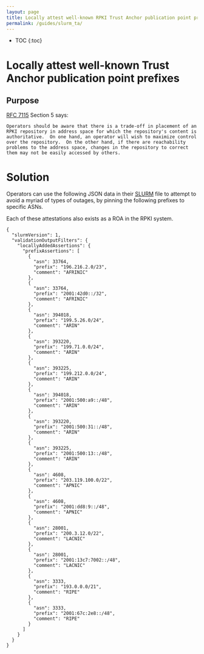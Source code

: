 ```yaml
---
layout: page
title: Locally attest well-known RPKI Trust Anchor publication point prefixes
permalink: /guides/slurm_ta/
---
```


* TOC
{:toc}

# Locally attest well-known Trust Anchor publication point prefixes

## Purpose

[RFC 7115](https://tools.ietf.org/html/rfc7115) Section 5 says:

`
Operators should be aware that there is a trade-off in placement of
an RPKI repository in address space for which the repository's
content is authoritative.  On one hand, an operator will wish to
maximize control over the repository.  On the other hand, if there
are reachability problems to the address space, changes in the
repository to correct them may not be easily accessed by others.
`

# Solution

Operators can use the following JSON data in their
[SLURM](https://tools.ietf.org/html/rfc8416) file to attempt to avoid a
myriad of types of outages, by pinning the following prefixes to
specific ASNs.

Each of these attestations also exists as a ROA in the RPKI system.

```
{
  "slurmVersion": 1,
  "validationOutputFilters": {
    "locallyAddedAssertions": {
      "prefixAssertions": [
        {
          "asn": 33764,
          "prefix": "196.216.2.0/23",
          "comment": "AFRINIC"
        },
        {
          "asn": 33764,
          "prefix": "2001:42d0::/32",
          "comment": "AFRINIC"
        },
        {
          "asn": 394018,
          "prefix": "199.5.26.0/24",
          "comment": "ARIN"
        },
        {
          "asn": 393220,
          "prefix": "199.71.0.0/24",
          "comment": "ARIN"
        },
        {
          "asn": 393225,
          "prefix": "199.212.0.0/24",
          "comment": "ARIN"
        },
        {
          "asn": 394018,
          "prefix": "2001:500:a9::/48",
          "comment": "ARIN"
        },
        {
          "asn": 393220,
          "prefix": "2001:500:31::/48",
          "comment": "ARIN"
        },
        {
          "asn": 393225,
          "prefix": "2001:500:13::/48",
          "comment": "ARIN"
        },
        {
          "asn": 4608,
          "prefix": "203.119.100.0/22",
          "comment": "APNIC"
        },
        {
          "asn": 4608,
          "prefix": "2001:dd8:9::/48",
          "comment": "APNIC"
        },
        {
          "asn": 28001,
          "prefix": "200.3.12.0/22",
          "comment": "LACNIC"
        },
        {
          "asn": 28001,
          "prefix": "2001:13c7:7002::/48",
          "comment": "LACNIC"
        },
        {
          "asn": 3333,
          "prefix": "193.0.0.0/21",
          "comment": "RIPE"
        },
        {
          "asn": 3333,
          "prefix": "2001:67c:2e8::/48",
          "comment": "RIPE"
        }
      ]
    }
  }
}
```
